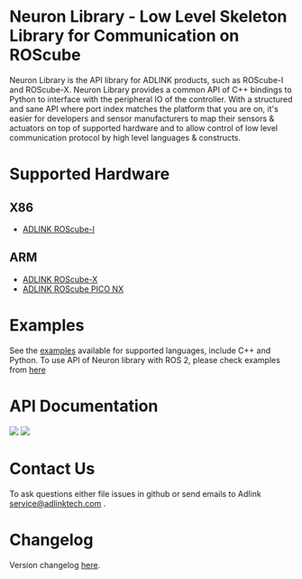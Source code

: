 Neuron Library - Low Level Skeleton Library for Communication on ROScube
=============================================================================

Neuron Library is the API library for ADLINK products, such as ROScube-I and
ROScube-X. Neuron Library provides a common API of C++ bindings to Python to
interface with the peripheral IO of the controller. With a structured and sane
API where port index matches the platform that you are on, it's easier for
developers and sensor manufacturers to map their sensors & actuators on top
of supported hardware and to allow control of low level communication protocol
by high level languages & constructs.

Supported Hardware
================

X86
---
* [ADLINK ROScube-I](../roscube_series/docs/adlink_roscube_i.md)

ARM
---
* [ADLINK ROScube-X](../roscube_series/docs/adlink_roscube_x.md)
* [ADLINK ROScube PICO NX](../roscube_series/docs/adlink_roscube_pico_nx.md)

Examples
========

See the [examples](../../tree/master/examples) available for supported languages, include C++ and Python.
To use API of Neuron library with ROS 2, please check examples from [here](https://github.com/Adlink-ROS/neuron_library_example)

API Documentation
=================

<a href="http://c.mraa.io"><img src="http://iotdk.intel.com/misc/logos/c++.png"/></a>
<a href="http://py.mraa.io"><img src="http://iotdk.intel.com/misc/logos/python.png"/></a>

Contact Us
==========

To ask questions either file issues in github or send emails to Adlink service@adlinktech.com . 

Changelog
=========

Version changelog [here](ADLINK_CHANGELOG).
